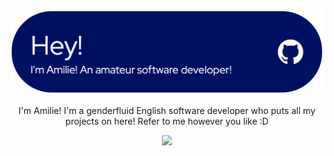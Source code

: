 ![Header](./github-header-image.png)
<p align="center">I'm Amilie! I'm a genderfluid English software developer who puts all my projects on here! Refer to me however you like :D<br></p>

<p align="center"><img src="https://ziadoua.github.io/m3-Markdown-Badges/badges/Arch/arch1.svg"></p>
